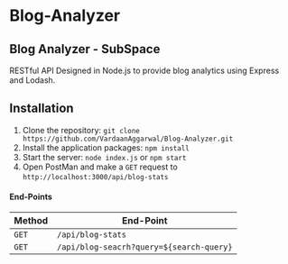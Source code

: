 # Blog-Analyzer

## Blog Analyzer - SubSpace

RESTful API Designed in Node.js to provide blog analytics using Express and Lodash.

## Installation

1. Clone the repository: `git clone https://github.com/VardaanAggarwal/Blog-Analyzer.git`
2. Install the application packages: `npm install`
3. Start the server: `node index.js` or `npm start`
4. Open PostMan and make a `GET` request to `http://localhost:3000/api/blog-stats`

#### End-Points

| Method   | End-Point    | 
| -------- | ------------ |
| `GET`    | `/api/blog-stats` |
| `GET`    | `/api/blog-seacrh?query=${search-query}` |

